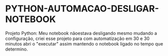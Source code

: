 # PYTHON-AUTOMACAO-DESLIGAR-NOTEBOOK
Projeto Python: Meu notebook nãoestava desligando mesmo mudando a configuração, criei esse projeto para com automatização em 30 e 30 minutos abri o "executar" assim mantendo o notebook ligado no tempo que determino.
